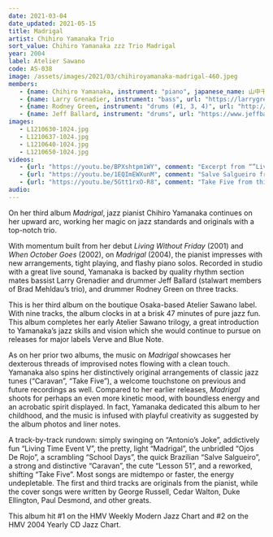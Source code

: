 ```yaml
---
date: 2021-03-04
date_updated: 2021-05-15
title: Madrigal
artist: Chihiro Yamanaka Trio
sort_value: Chihiro Yamanaka zzz Trio Madrigal
year: 2004
label: Atelier Sawano
code: AS-038
image: /assets/images/2021/03/chihiroyamanaka-madrigal-460.jpeg
members:
   - {name: Chihiro Yamanaka, instrument: "piano", japanese_name: 山中千尋, url: "https://www.chihiroyamanaka.net/"}
   - {name: Larry Grenadier, instrument: "bass", url: "https://larrygrenadier.com/"}
   - {name: Rodney Green, instrument: "drums (#1, 3, 4)", url: "http://rodneygreenjazz.com/"}
   - {name: Jeff Ballard, instrument: "drums", url: "https://www.jeffballard.com/"}
images:
   - L1210630-1024.jpg
   - L1210637-1024.jpg
   - L1210640-1024.jpg
   - L1210650-1024.jpg
videos:
   - {url: "https://youtu.be/BPXshtpm1WY", comment: "Excerpt from “”Living Time Event V”, the second track on this album"}
   - {url: "https://youtu.be/1EQImEWXunM", comment: "Salve Salgueiro from this album"}
   - {url: "https://youtu.be/5Gtt1rxO-R8", comment: "Take Five from this album"}
audio:
---
```

On her third album *Madrigal*, jazz pianist Chihiro Yamanaka continues on her upward arc, working her magic on jazz standards and originals with a top-notch trio.

With momentum built from her debut *Living Without Friday* (2001) and *When October Goes* (2002), on *Madrigal* (2004), the pianist impresses with new arrangements, tight playing, and flashy piano solos. Recorded in studio with a great live sound, Yamanaka is backed by quality rhythm section mates bassist Larry Grenadier and drummer Jeff Ballard (stalwart members of Brad Mehldau’s trio), and drummer Rodney Green on three tracks.

This is her third album on the boutique Osaka-based Atelier Sawano label. With nine tracks, the album clocks in at a brisk 47 minutes of pure jazz fun. This album completes her early Atelier Sawano trilogy, a great introduction to Yamanaka’s jazz skills and vision which she would continue to pursue on releases for major labels Verve and Blue Note.

As on her prior two albums, the music on *Madrigal* showcases her dexterous threads of improvised notes flowing with a clean touch. Yamanaka also spins her distinctively original arrangements of classic jazz tunes (“Caravan”, “Take Five”), a welcome touchstone on previous and future recordings as well. Compared to her earlier releases, *Madrigal* shoots for perhaps an even more kinetic mood, with boundless energy and an acrobatic spirit displayed. In fact, Yamanaka dedicated this album to her childhood, and the music is infused with playful creativity as suggested by the album photos and liner notes.

A track-by-track rundown: simply swinging on “Antonio’s Joke”, addictively fun “Living Time Event V”, the pretty, light “Madrigal”, the unbridled “Ojos De Rojo”, a scrambling “School Days”, the quick Brazilian “Salve Salgueiro”, a strong and distinctive “Caravan”, the cute “Lesson 51”, and a reworked, shifting “Take Five”. Most songs are midtempo or faster, the energy undepletable. The first and third tracks are originals from the pianist, while the cover songs were written by George Russell, Cedar Walton, Duke Ellington, Paul Desmond, and other greats.

This album hit #1 on the HMV Weekly Modern Jazz Chart and #2 on the HMV 2004 Yearly CD Jazz Chart.





